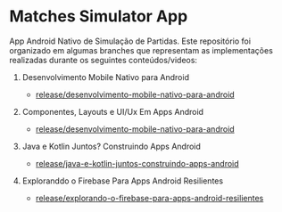 # Matches Simulator App

App Android Nativo de Simulação de Partidas. Este repositório foi organizado em algumas branches que 
representam as implementações realizadas durante os seguintes conteúdos/videos:

1. Desenvolvimento Mobile Nativo para Android
   - [release/desenvolvimento-mobile-nativo-para-android](https://github.com/Dalakton/matches-simulator-app/tree/release/desenvolvimento-mobile-nativo-para-android)


2. Componentes, Layouts e UI/Ux Em Apps Android
   - [release/desenvolvimento-mobile-nativo-para-android](https://github.com/Dalakton/matches-simulator-app/tree/release/componentes-layouts-ui-ux-em-apps-android)

3. Java e Kotlin Juntos? Construindo Apps Android
   - [release/java-e-kotlin-juntos-construindo-apps-android](https://github.com/Dalakton/matches-simulator-app/tree/release/componentes-layouts-ui-ux-em-apps-android)

4. Exploranddo o Firebase Para Apps Android Resilientes 
   - [release/explorando-o-firebase-para-apps-android-resilientes](https://github.com/Dalakton/matches-simulator-app/tree/release/explorando-o-firebase-para-apps-android-resilientes)











